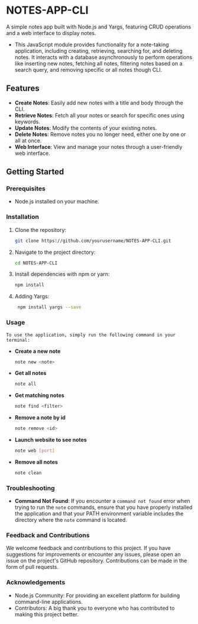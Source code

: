 # NOTES-APP-CLI
A simple notes app built with Node.js and Yargs, featuring CRUD operations and a web interface to display notes.

- This JavaScript module provides functionality for a note-taking application, including creating, retrieving, searching for, and deleting notes. It interacts with a database asynchronously to perform operations like inserting new notes, fetching all notes, filtering notes based on a search query, and removing specific or all notes though CLI.


## Features

- **Create Notes**: Easily add new notes with a title and body through the CLI.
- **Retrieve Notes**: Fetch all your notes or search for specific ones using keywords.
- **Update Notes**: Modify the contents of your existing notes.
- **Delete Notes**: Remove notes you no longer need, either one by one or all at once.
- **Web Interface**: View and manage your notes through a user-friendly web interface.

## Getting Started

### Prerequisites

- Node.js installed on your machine.

### Installation

1. Clone the repository: 

   ```bash
   git clone https://github.com/yourusername/NOTES-APP-CLI.git
   ```

2. Navigate to the project directory: 
   
   ```bash
   cd NOTES-APP-CLI
   ```

3. Install dependencies with npm or yarn:

    ```bash
    npm install
    ```

4. Adding Yargs:
   
   ```bash
    npm install yargs --save
    ```

### Usage
    
    To use the application, simply run the following command in your terminal:
    
- **Create a new note**
  ```bash
  note new <note>
  ```
- **Get all notes**
  ```bash
  note all
  ```
- **Get matching notes** 
  ```bash
  note find <filter>
  ```
- **Remove a note by id**
  ```bash
  note remove <id>
  ```
- **Launch website to see notes**
  ```bash
  note web [port]
  ```
- **Remove all notes**
  ```bash
  note clean
  ```
### Troubleshooting

- **Command Not Found**: If you encounter a `command not found` error when trying to run the `note` commands, ensure that you have properly installed the application and that your PATH environment variable includes the directory where the `note` command is located.


### Feedback and Contributions

  We welcome feedback and contributions to this project. If you have suggestions for improvements or encounter any issues, please open an issue on the project's GitHub repository. Contributions can be made in the form of pull requests.

### Acknowledgements

- Node.js Community: For providing an excellent platform for building command-line applications.
- Contributors: A big thank you to everyone who has contributed to making this project better.